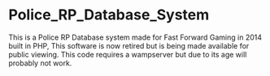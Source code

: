 # Police_RP_Database_System
This is a Police RP Database system made for Fast Forward Gaming in 2014 built in PHP, This software is now retired but is being made available for public viewing. This code requires a wampserver but due to its age will probably not work.
